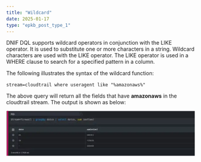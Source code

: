 ```yaml
---
title: "Wildcard"
date: 2025-01-17
type: "epkb_post_type_1"
---
```


  
DNIF DQL supports wildcard operators in conjunction with the LIKE operator. It is used to substitute one or more characters in a string. Wildcard characters are used with the LIKE operator. The LIKE operator is used in a WHERE clause to search for a specified pattern in a column.

The following illustrates the syntax of the wildcard function:

```
stream=cloudtrail where useragent like "%amazonaws%"
```

The above query will return all the fields that have **amazonaws** in the cloudtrail stream. The output is shown as below:

![image 1-Dec-06-2023-04-32-39-5519-AM](./images-Sum/Sum-1.png)
